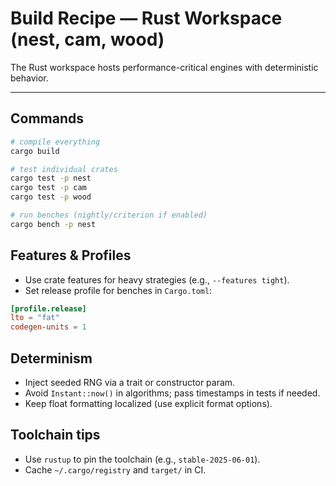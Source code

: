 # Build Recipe — Rust Workspace (nest, cam, wood)

The Rust workspace hosts performance-critical engines with deterministic behavior.

---

## Commands
```bash
# compile everything
cargo build

# test individual crates
cargo test -p nest
cargo test -p cam
cargo test -p wood

# run benches (nightly/criterion if enabled)
cargo bench -p nest
```

## Features & Profiles
- Use crate features for heavy strategies (e.g., `--features tight`).
- Set release profile for benches in `Cargo.toml`:
```toml
[profile.release]
lto = "fat"
codegen-units = 1
```

## Determinism
- Inject seeded RNG via a trait or constructor param.
- Avoid `Instant::now()` in algorithms; pass timestamps in tests if needed.
- Keep float formatting localized (use explicit format options).

## Toolchain tips
- Use `rustup` to pin the toolchain (e.g., `stable-2025-06-01`).
- Cache `~/.cargo/registry` and `target/` in CI.
